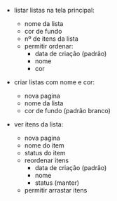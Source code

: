 -   listar listas na tela principal:

    -   nome da lista
    -   cor de fundo
    -   nº de itens da lista
    -   permitir ordenar:
        -   data de criação (padrão)
        -   nome
        -   cor

-   criar listas com nome e cor:

    -   nova pagina
    -   nome da lista
    -   cor de fundo (padrão branco)

-   ver itens da lista:

    -   nova pagina
    -   nome do item
    -   status do item
    -   reordenar itens
        -   data de criação (padrão)
        -   nome
        -   status (manter)
    -   permitir arrastar itens
